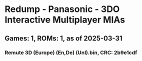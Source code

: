 # Redump - Panasonic - 3DO Interactive Multiplayer MIAs
## Games: 1, ROMs: 1, as of 2025-03-31

### Remute 3D (Europe) (En,De) (Unl).bin, CRC: 2b9e1cdf
